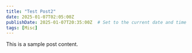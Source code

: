 ```yaml
---
title: "Test Post2"
date: 2025-01-07T02:05:00Z
publishDate: 2025-01-07T20:35:00Z  # Set to the current date and time
tags: [Misc]
---
```


This is a sample post content.
